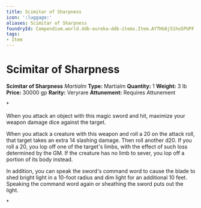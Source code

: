 ```yaml
---
title: Scimitar of Sharpness
icon: ':luggage:'
aliases: Scimitar of Sharpness
foundryId: Compendium.world.ddb-eureka-ddb-items.Item.AYTHG6j51ho5PUPF
tags:
- Item
---
```


# Scimitar of Sharpness

**Scimitar of Sharpness**
_Martialm_
**Type:** Martialm
**Quantity:** 1
**Weight:** 3 lb
**Price:** 30000 gp
**Rarity:** Veryrare
**Attunement:** Requires Attunement

*<p>When you attack an object with this magic sword and hit, maximize your weapon damage dice against the target.

When you attack a creature with this weapon and roll a 20 on the attack roll, that target takes an extra 14 slashing damage. Then roll another d20. If you roll a 20, you lop off one of the target's limbs, with the effect of such loss determined by the GM. If the creature has no limb to sever, you lop off a portion of its body instead.

In addition, you can speak the sword's command word to cause the blade to shed bright light in a 10-foot radius and dim light for an additional 10 feet. Speaking the command word again or sheathing the sword puts out the light.</p>*
